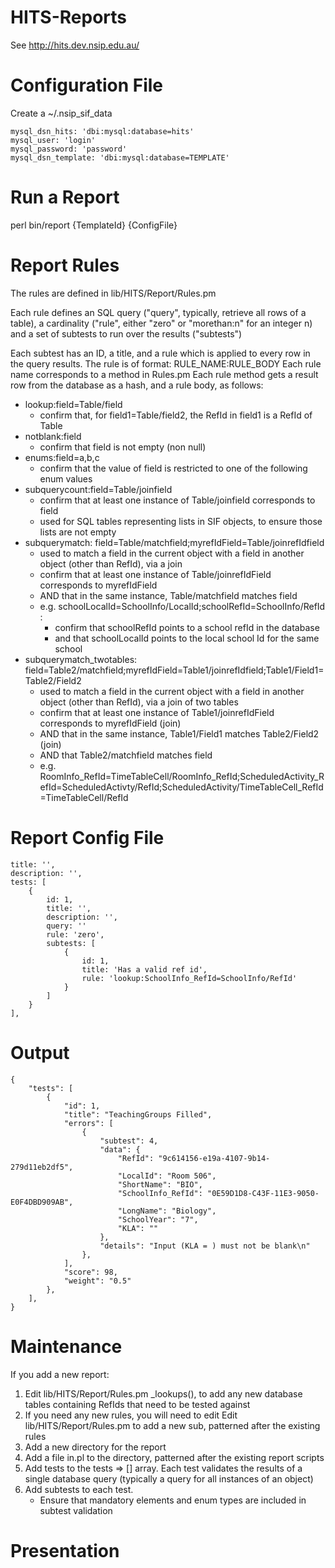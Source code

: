 HITS-Reports
============

See http://hits.dev.nsip.edu.au/

Configuration File
==================
Create a ~/.nsip_sif_data

	mysql_dsn_hits: 'dbi:mysql:database=hits'
	mysql_user: 'login'
	mysql_password: 'password'
	mysql_dsn_template: 'dbi:mysql:database=TEMPLATE'

Run a Report
============
perl bin/report {TemplateId} {ConfigFile}


Report Rules
============
The rules are defined in lib/HITS/Report/Rules.pm

Each rule defines an SQL query ("query", typically, retrieve all rows of a table), 
a cardinality ("rule", either "zero" or "morethan:n" for an integer n)
and a set of subtests to run over the results ("subtests")

Each subtest has an ID, a title, and a rule which is applied to every row in the query results.
The rule is of format: RULE_NAME:RULE_BODY
Each rule name corresponds to a method in Rules.pm
Each rule method gets a result row from the database as a hash, and a rule body, as follows:

 * lookup:field=Table/field 
   * confirm that, for field1=Table/field2, the RefId in field1 is a RefId of Table
 * notblank:field
   * confirm that field is not empty (non null)
 * enums:field=a,b,c
   * confirm that the value of field is restricted to one of the following enum values
 * subquerycount:field=Table/joinfield
   * confirm that at least one instance of Table/joinfield corresponds to field
   * used for SQL tables representing lists in SIF objects, to ensure those lists are not empty
 * subquerymatch: field=Table/matchfield;myrefIdField=Table/joinrefIdfield
   * used to match a field in the current object with a field in another object (other than RefId), via a join
   * confirm that at least one instance of Table/joinrefIdField corresponds to myrefIdField
   * AND that in the same instance, Table/matchfield matches field
   * e.g. schoolLocalId=SchoolInfo/LocalId;schoolRefId=SchoolInfo/RefId :
      * confirm that schoolRefId points to a school refId in the database
      * and that schoolLocalId points to the local school Id for the same school
 * subquerymatch_twotables: field=Table2/matchfield;myrefIdField=Table1/joinrefIdfield;Table1/Field1=Table2/Field2
   * used to match a field in the current object with a field in another object (other than RefId), via a join of two tables
   * confirm that at least one instance of Table1/joinrefIdField corresponds to myrefIdField (join)
   * AND that in the same instance, Table1/Field1 matches Table2/Field2 (join)
   * AND that Table2/matchfield matches field
   * e.g. RoomInfo_RefId=TimeTableCell/RoomInfo_RefId;ScheduledActivity_RefId=ScheduledActivty/RefId;ScheduledActivity/TimeTableCell_RefId=TimeTableCell/RefId

Report Config File
==================
	title: '',
	description: '',
	tests: [
		{
			id: 1,
			title: '',
			description: '',
			query: ''
			rule: 'zero',
			subtests: [
				{
					id: 1,
					title: 'Has a valid ref id',
					rule: 'lookup:SchoolInfo_RefId=SchoolInfo/RefId'
				}
			]
		}
	],

Output
======

	{
		"tests": [
			{
				"id": 1,
				"title": "TeachingGroups Filled",
				"errors": [
					{
						"subtest": 4,
						"data": {
							"RefId": "9c614156-e19a-4107-9b14-279d11eb2df5",
							"LocalId": "Room 506",
							"ShortName": "BIO",
							"SchoolInfo_RefId": "0E59D1D8-C43F-11E3-9050-E0F4DBD909AB",
							"LongName": "Biology",
							"SchoolYear": "7",
							"KLA": ""
						},
						"details": "Input (KLA = ) must not be blank\n"
					},
				],
				"score": 98,
				"weight": "0.5"
			},
		],
	}

Maintenance
===========
If you add a new report:

1. Edit lib/HITS/Report/Rules.pm _lookups(), to add any new database tables containing RefIds that need to be tested against
2. If you need any new rules, you will need to edit Edit lib/HITS/Report/Rules.pm to add a new sub, patterned after the existing rules
3. Add a new directory for the report
4. Add a file in.pl to the directory, patterned after the existing report scripts
5. Add tests to the tests => [] array. Each test validates the results of a single database query (typically a query for all instances of an object)
6. Add subtests to each test.
   * Ensure that mandatory elements and enum types are included in subtest validation


Presentation
============

